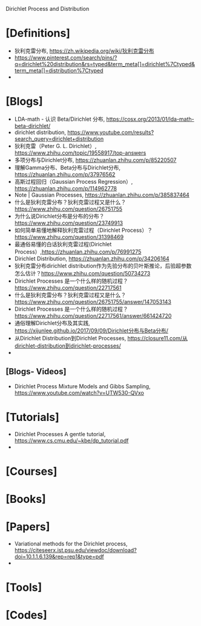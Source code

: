 Dirichlet Process and Distribution

# [Definitions]
+ 狄利克雷分布, https://zh.wikipedia.org/wiki/狄利克雷分布
+ https://www.pinterest.com/search/pins/?q=dirichlet%20distribution&rs=typed&term_meta[]=dirichlet%7Ctyped&term_meta[]=distribution%7Ctyped
+ 

# [Blogs]
+ LDA-math - 认识 Beta/Dirichlet 分布, https://cosx.org/2013/01/lda-math-beta-dirichlet/
+ dirichlet distribution, https://www.youtube.com/results?search_query=dirichlet+distribution
+ 狄利克雷（Peter G. L. Dirichlet）, https://www.zhihu.com/topic/19558917/top-answers
+ 多项分布与Dirichlet分布, https://zhuanlan.zhihu.com/p/85220507
+ 理解Gamma分布、Beta分布与Dirichlet分布, https://zhuanlan.zhihu.com/p/37976562
+ 高斯过程回归（Gaussian Process Regression）, https://zhuanlan.zhihu.com/p/114962778
+ Note | Gaussian Processes, https://zhuanlan.zhihu.com/p/385837464
+ 什么是狄利克雷分布？狄利克雷过程又是什么？https://www.zhihu.com/question/26751755
+ 为什么说Dirichlet分布是分布的分布？https://www.zhihu.com/question/23749913
+ 如何简单易懂地解释狄利克雷过程（Dirichlet Process）？https://www.zhihu.com/question/31398469
+ 最通俗易懂的白话狄利克雷过程(Dirichlet Process）,https://zhuanlan.zhihu.com/p/76991275
+ Dirichlet Distribution, https://zhuanlan.zhihu.com/p/34206164
+ 狄利克雷分布dirichlet distribution作为先验分布的贝叶斯推论，后验超参数怎么估计？https://www.zhihu.com/question/50734273
+ Dirichlet Processes 是一个什么样的随机过程？https://www.zhihu.com/question/22717561
+ 什么是狄利克雷分布？狄利克雷过程又是什么？ https://www.zhihu.com/question/26751755/answer/147053143
+ Dirichlet Processes 是一个什么样的随机过程？https://www.zhihu.com/question/22717561/answer/661424720
+ 通俗理解Dirichlet分布及其实践, https://xijunlee.github.io/2017/09/09/Dirichlet分布与Beta分布/
+ 从Dirichlet Distribution到Dirichlet Processes, https://closure11.com/从dirichlet-distribution到dirichlet-processes/
+ 

## [Blogs- Videos]
+ Dirichlet Process Mixture Models and Gibbs Sampling, https://www.youtube.com/watch?v=UTW530-QVxo

# [Tutorials]
+ Dirichlet Processes A gentle tutorial, https://www.cs.cmu.edu/~kbe/dp_tutorial.pdf
+ 

# [Courses]


# [Books]

# [Papers]
+ Variational methods for the Dirichlet process, https://citeseerx.ist.psu.edu/viewdoc/download?doi=10.1.1.6.139&rep=rep1&type=pdf
+ 

# [Tools]


# [Codes]

